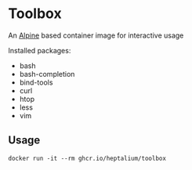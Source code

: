 # Toolbox

An [Alpine](https://alpinelinux.org/) based container image for interactive usage

Installed packages:
* bash
* bash-completion
* bind-tools
* curl
* htop
* less
* vim

## Usage

`docker run -it --rm ghcr.io/heptalium/toolbox`
